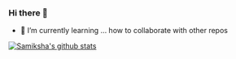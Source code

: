 ### Hi there 👋
- 🌱 I’m currently learning ... how to collaborate with other repos

<!--
**Samiksha0321/Samiksha0321** is a ✨ _special_ ✨ repository because its `README.md` (this file) appears on your GitHub profile.

Here are some ideas to get you started:

- 🔭 I’m currently working on ...
- 🌱 I’m currently learning ...
- 👯 I’m looking to collaborate on ...
- 🤔 I’m looking for help with ...
- 💬 Ask me about ...
- 📫 How to reach me: ...
- 😄 Pronouns: ...
- ⚡ Fun fact: ...

-->
[![Samiksha's github stats](https://github-readme-stats.vercel.app/api?username=Samiksha0321)](https://github.com/Samiksha0321/github-readme-stats)

<!--
[![Samiksha's wakatime stats](https://github-readme-stats.vercel.app/api/wakatime?username=@a6ae62fc-e4a8-498f-807c-4b9b78f649d7)](https://github.com/Samiksha0321/github-readme-stats)
-->
